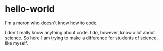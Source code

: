 # hello-world
I'm a moron who doesn't know how to code.

I don't really know anything about code. I do, however, know a lot about science. So here I am trying to make a difference for students of science, like myself.
